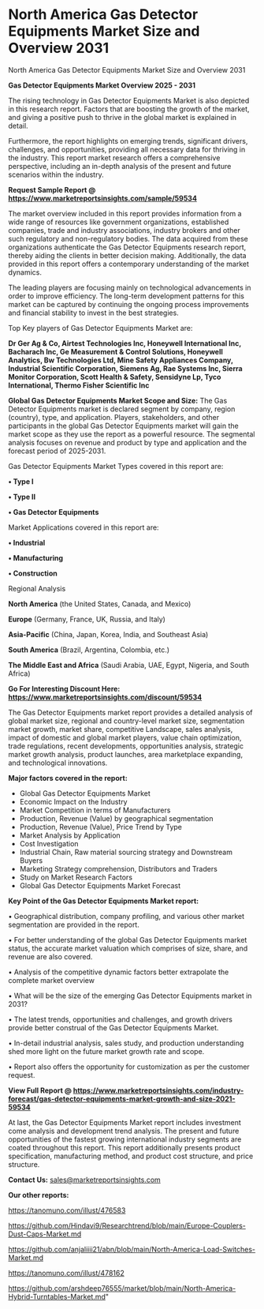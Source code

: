 # North America Gas Detector Equipments Market Size and Overview 2031
 North America Gas Detector Equipments Market Size and Overview 2031

<Strong> Gas Detector Equipments Market Overview 2025 - 2031</strong>

The rising technology in Gas Detector Equipments Market is also depicted in this research report. Factors that are boosting the growth of the market, and giving a positive push to thrive in the global market is explained in detail.

Furthermore, the report highlights on emerging trends, significant drivers, challenges, and opportunities, providing all necessary data for thriving in the industry. This report market research offers a comprehensive perspective, including an in-depth analysis of the present and future scenarios within the industry.

<strong>Request Sample Report @ <a href=https://www.marketreportsinsights.com/sample/59534>https://www.marketreportsinsights.com/sample/59534</a></strong>

The market overview included in this report provides information from a wide range of resources like government organizations, established companies, trade and industry associations, industry brokers and other such regulatory and non-regulatory bodies. The data acquired from these organizations authenticate the Gas Detector Equipments research report, thereby aiding the clients in better decision making. Additionally, the data provided in this report offers a contemporary understanding of the market dynamics.

The leading players are focusing mainly on technological advancements in order to improve efficiency. The long-term development patterns for this market can be captured by continuing the ongoing process improvements and financial stability to invest in the best strategies.

Top Key players of Gas Detector Equipments Market are:

<strong>Dr Ger Ag & Co, Airtest Technologies Inc, Honeywell International Inc, Bacharach Inc, Ge Measurement & Control Solutions, Honeywell Analytics, Bw Technologies Ltd, Mine Safety Appliances Company, Industrial Scientific Corporation, Siemens Ag, Rae Systems Inc, Sierra Monitor Corporation, Scott Health & Safety, Sensidyne Lp, Tyco International, Thermo Fisher Scientific Inc</strong>

<strong><b>Global Gas Detector Equipments Market Scope and Size:</b></strong>
The Gas Detector Equipments market is declared segment by company, region (country), type, and application. Players, stakeholders, and other participants in the global Gas Detector Equipments market will gain the market scope as they use the report as a powerful resource. The segmental analysis focuses on revenue and product by type and application and the forecast period of 2025-2031.

Gas Detector Equipments Market Types covered in this report are:

<strong>• Type I

• Type II

• Gas Detector Equipments</strong>

Market Applications covered in this report are:

<strong>• Industrial

• Manufacturing

• Construction</strong> 

Regional Analysis

<strong>North America</strong> (the United States, Canada, and Mexico)

<strong>Europe</strong> (Germany, France, UK, Russia, and Italy)

<strong>Asia-Pacific</strong> (China, Japan, Korea, India, and Southeast Asia)

<strong>South America</strong> (Brazil, Argentina, Colombia, etc.)

<strong>The Middle East and Africa</strong> (Saudi Arabia, UAE, Egypt, Nigeria, and South Africa)

<strong>Go For Interesting Discount Here: <a href=https://www.marketreportsinsights.com/discount/59534>https://www.marketreportsinsights.com/discount/59534</a></strong>

The Gas Detector Equipments market report provides a detailed analysis of global market size, regional and country-level market size, segmentation market growth, market share, competitive Landscape, sales analysis, impact of domestic and global market players, value chain optimization, trade regulations, recent developments, opportunities analysis, strategic market growth analysis, product launches, area marketplace expanding, and technological innovations.

<strong><b>Major factors covered in the report:</b></strong>
<ul>
  <li>Global Gas Detector Equipments Market </li>
  <li>Economic Impact on the Industry</li>
  <li>Market Competition in terms of Manufacturers</li>
  <li>Production, Revenue (Value) by geographical segmentation</li>
  <li>Production, Revenue (Value), Price Trend by Type</li>
  <li>Market Analysis by Application</li>
  <li>Cost Investigation</li>
  <li>Industrial Chain, Raw material sourcing strategy and Downstream Buyers</li>
  <li>Marketing Strategy comprehension, Distributors and Traders</li>
  <li>Study on Market Research Factors</li>
  <li>Global Gas Detector Equipments Market Forecast</li>
</ul>

<strong><b>Key Point of the Gas Detector Equipments Market report:</b></strong>

• Geographical distribution, company profiling, and various other market segmentation are provided in the report.

• For better understanding of the global Gas Detector Equipments market status, the accurate market valuation which comprises of size, share, and revenue are also covered.

• Analysis of the competitive dynamic factors better extrapolate the complete market overview

• What will be the size of the emerging Gas Detector Equipments market in 2031?

• The latest trends, opportunities and challenges, and growth drivers provide better construal of the Gas Detector Equipments Market.

• In-detail industrial analysis, sales study, and production understanding shed more light on the future market growth rate and scope.

• Report also offers the opportunity for customization as per the customer request.

<strong><b>View Full Report @ <a href=https://www.marketreportsinsights.com/industry-forecast/gas-detector-equipments-market-growth-and-size-2021-59534>https://www.marketreportsinsights.com/industry-forecast/gas-detector-equipments-market-growth-and-size-2021-59534</a></b></strong>


At last, the Gas Detector Equipments Market report includes investment come analysis and development trend analysis. The present and future opportunities of the fastest growing international industry segments are coated throughout this report. This report additionally presents product specification, manufacturing method, and product cost structure, and price structure.

<strong>Contact Us:</strong>
sales@marketreportsinsights.com

<strong>Our other reports:</strong>

<a href=https://tanomuno.com/illust/476583>https://tanomuno.com/illust/476583</a>

<a href=https://github.com/Hindavi9/Researchtrend/blob/main/Europe-Couplers-Dust-Caps-Market.md>https://github.com/Hindavi9/Researchtrend/blob/main/Europe-Couplers-Dust-Caps-Market.md</a>

<a href=https://github.com/anjaliiii21/abn/blob/main/North-America-Load-Switches-Market.md>https://github.com/anjaliiii21/abn/blob/main/North-America-Load-Switches-Market.md</a>

<a href=https://tanomuno.com/illust/478162>https://tanomuno.com/illust/478162</a>

<a href=https://github.com/arshdeep76555/market/blob/main/North-America-Hybrid-Turntables-Market.md>https://github.com/arshdeep76555/market/blob/main/North-America-Hybrid-Turntables-Market.md</a>"
